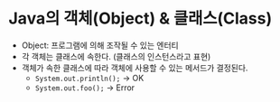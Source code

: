 
# Java의 객체(Object) & 클래스(Class)

- Object: 프로그램에 의해 조작될 수 있는 엔터티
- 각 객체는 클래스에 속한다. (클래스의 인스턴스라고 표현)
- 객체가 속한 클래스에 따라 객체에 사용할 수 있는 메서드가 결정된다.
  - `System.out.println();` -> OK
  - `System.out.foo();` -> Error

